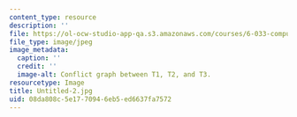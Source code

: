 ```yaml
---
content_type: resource
description: ''
file: https://ol-ocw-studio-app-qa.s3.amazonaws.com/courses/6-033-computer-system-engineering-spring-2018/08da808c5e1770946eb5ed6637fa7572_Untitled-2.jpg
file_type: image/jpeg
image_metadata:
  caption: ''
  credit: ''
  image-alt: Conflict graph between T1, T2, and T3.
resourcetype: Image
title: Untitled-2.jpg
uid: 08da808c-5e17-7094-6eb5-ed6637fa7572
---
```

